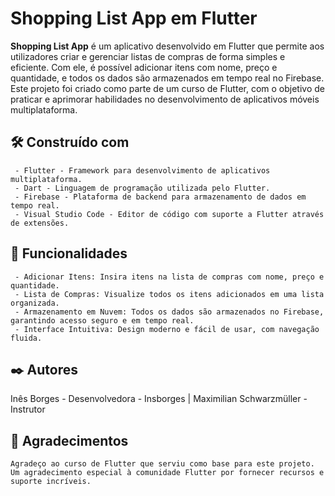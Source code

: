 # Shopping List App em Flutter

**Shopping List App** é um aplicativo desenvolvido em Flutter que permite aos utilizadores criar e gerenciar listas de compras de forma simples e eficiente. Com ele, é possível adicionar itens com nome, preço e quantidade, e todos os dados são armazenados em tempo real no Firebase. Este projeto foi criado como parte de um curso de Flutter, com o objetivo de praticar e aprimorar habilidades no desenvolvimento de aplicativos móveis multiplataforma.
## 🛠️ Construído com
     - Flutter - Framework para desenvolvimento de aplicativos multiplataforma.
     - Dart - Linguagem de programação utilizada pelo Flutter.
     - Firebase - Plataforma de backend para armazenamento de dados em tempo real.
     - Visual Studio Code - Editor de código com suporte a Flutter através de extensões.

## 📌 Funcionalidades
     - Adicionar Itens: Insira itens na lista de compras com nome, preço e quantidade.
     - Lista de Compras: Visualize todos os itens adicionados em uma lista organizada.
     - Armazenamento em Nuvem: Todos os dados são armazenados no Firebase, garantindo acesso seguro e em tempo real.
     - Interface Intuitiva: Design moderno e fácil de usar, com navegação fluida.

## ✒️ Autores
Inês Borges - Desenvolvedora - Insborges |
Maximilian Schwarzmüller - Instrutor 

## 🎁 Agradecimentos
    Agradeço ao curso de Flutter que serviu como base para este projeto.
    Um agradecimento especial à comunidade Flutter por fornecer recursos e suporte incríveis.
